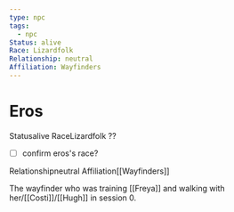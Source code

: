```yaml
---
type: npc
tags:
  - npc
Status: alive
Race: Lizardfolk
Relationship: neutral
Affiliation: Wayfinders
---
```


# Eros

<span class="dataview inline-field"><span class="inline-field-key">Status</span><span class="inline-field-value">alive</span></span>
<span class="dataview inline-field"><span class="inline-field-key">Race</span><span class="inline-field-value">Lizardfolk</span></span> ?? 

- [ ] confirm eros's race?


<span class="dataview inline-field"><span class="inline-field-key">Relationship</span><span class="inline-field-value">neutral</span></span>
<span class="dataview inline-field"><span class="inline-field-key">Affiliation</span><span class="inline-field-value">[[Wayfinders]]</span></span>

The wayfinder who was training [[Freya]] and walking with her/[[Costi]]/[[Hugh]] in session 0.